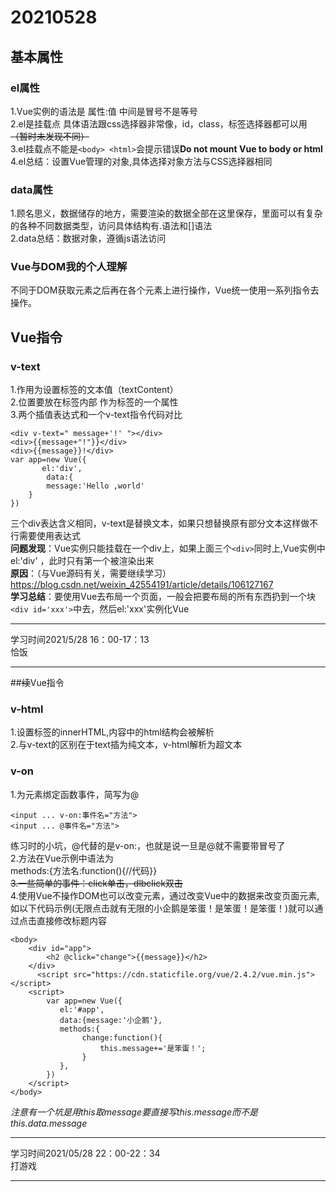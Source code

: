 # 20210528
## 基本属性
### el属性
1.Vue实例的语法是 属性:值 中间是冒号不是等号  
2.el是挂载点 具体语法跟css选择器非常像，id，class，标签选择器都可以用 ~~（暂时未发现不同）~~  
3.el挂载点不能是`<body> <html>`会提示错误**Do not mount Vue to body or html**  
4.el总结：设置Vue管理的对象,具体选择对象方法与CSS选择器相同  

### data属性

1.顾名思义，数据储存的地方，需要渲染的数据全部在这里保存，里面可以有复杂的各种不同数据类型，访问具体结构有.语法和[]语法  
2.data总结：数据对象，遵循js语法访问  

### Vue与DOM我的个人理解  

不同于DOM获取元素之后再在各个元素上进行操作，Vue统一使用一系列指令去操作。  

## Vue指令

### v-text  
1.作用为设置标签的文本值（textContent）  
2.位置要放在标签内部 作为标签的一个属性  
3.两个插值表达式和一个v-text指令代码对比  
```
<div v-text=" message+'!' "></div>
<div>{{message+"!"}}</div>
<div>{{message}}!</div>
var app=new Vue({
       el:'div',
        data:{
        message:'Hello ,world'
    }
})
```  
三个div表达含义相同，v-text是替换文本，如果只想替换原有部分文本这样做不行需要使用表达式  
**问题发现**：Vue实例只能挂载在一个div上，如果上面三个`<div>`同时上,Vue实例中el:'div' ，此时只有第一个被渲染出来  
**原因**：（与Vue源码有关，需要继续学习）https://blog.csdn.net/weixin_42554191/article/details/106127167  
**学习总结**：要使用Vue去布局一个页面，一般会把要布局的所有东西扔到一个块`<div id='xxx'>`中去，然后el:'xxx'实例化Vue  

---
学习时间2021/5/28 16：00-17：13  
恰饭  

---
##~~续~~Vue指令

### v-html
1.设置标签的innerHTML,内容中的html结构会被解析  
2.与v-text的区别在于text插为纯文本，v-html解析为超文本  

### v-on

1.为元素绑定函数事件，简写为@  
```
<input ... v-on:事件名="方法">
<input ... @事件名="方法">
```  
练习时的小坑，@代替的是v-on:，也就是说一旦是@就不需要带冒号了  
2.方法在Vue示例中语法为  
methods:{方法名:function(){//代码}}  
~~3.一些简单的事件：click单击，dlbclick双击~~  
4.使用Vue不操作DOM也可以改变元素，通过改变Vue中的数据来改变页面元素,如以下代码示例(无限点击就有无限的小企鹅是笨蛋！是笨蛋！是笨蛋！)就可以通过点击直接修改标题内容  
```
<body>
    <div id="app">
        <h2 @click="change">{{message}}</h2>
    </div>
      <script src="https://cdn.staticfile.org/vue/2.4.2/vue.min.js"></script>
    <script>
        var app=new Vue({
           el:'#app',
           data:{message:'小企鹅'},
           methods:{
                change:function(){
                    this.message+='是笨蛋！';
                }
           },
        })
    </script>
</body>
```  
*注意有一个坑是用this取message要直接写this.message而不是this.data.message*  

---
学习时间2021/05/28 22：00-22：34  
打游戏  

---
